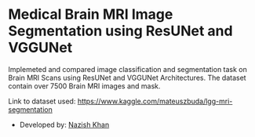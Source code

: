 # Medical Brain MRI Image Segmentation using ResUNet and VGGUNet

Implemeted and compared image classification and segmentation task on Brain MRI Scans using ResUNet and VGGUNet Architectures. The dataset contain over 7500 Brain MRI images and mask.

Link to dataset used: https://www.kaggle.com/mateuszbuda/lgg-mri-segmentation

- Developed by: [Nazish Khan](https://www.linkedin.com/in/nazish-khan-1a1b79139/)

